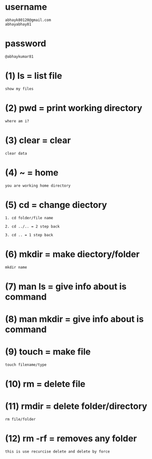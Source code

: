 # username
```
abhayk80120@gmail.com
abhayabhay81
```
# password 
```
@abhaykumar81
```
# (1)  ls = list file
```
show my files
```
# (2) pwd = print working directory
```
where am i?
```
# (3) clear = clear
```
clear data
```
# (4) ~ = home 
```
you are working home directory
```
# (5) cd = change diectory
```
1. cd folder/file name

2. cd ../.. = 2 step back

3. cd .. = 1 step back
```
# (6) mkdir = make diectory/folder
```
mkdir name
```
# (7) man ls = give info about is command
# (8) man mkdir = give info about is command
# (9) touch = make file
```
touch filename/type
```
# (10) rm = delete file
# (11) rmdir = delete folder/directory
```
rm file/folder
```
# (12) rm -rf = removes any folder
```
this is use recurcise delete and delete by force
```


